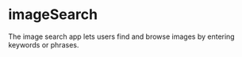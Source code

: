 # imageSearch
The image search app lets users find and browse images by entering keywords or phrases.
